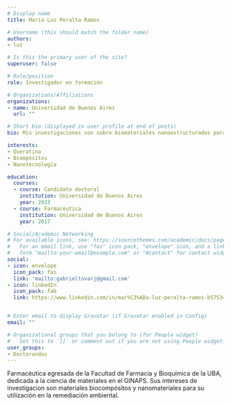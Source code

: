 ```yaml
---
# Display name
title: María Luz Peralta Ramos

# Username (this should match the folder name)
authors:
- luz

# Is this the primary user of the site?
superuser: false

# Role/position
role: Investigador en formación

# Organizations/Affiliations
organizations:
- name: Universidad de Buenos Aires
  url: ""

# Short bio (displayed in user profile at end of posts)
bio: Mis investigaciones son sobre biomateriales nanoestructurados para aplicaciones ambientales y biotecnologicas.

interests:
- Queratina
- Bcompósitos
- Nanotecnología

education:
  courses:
  - course: Candidato doctoral
    institution: Universidad de Buenos Aires
    year: 2023
  - course: Farmacéutica
    institution: Universidad de Buenos Aires
    year: 2017

# Social/Academic Networking
# For available icons, see: https://sourcethemes.com/academic/docs/page-builder/#icons
#   For an email link, use "fas" icon pack, "envelope" icon, and a link in the
#   form "mailto:your-email@example.com" or "#contact" for contact widget.
social:
- icon: envelope
  icon_pack: fas
  link: 'mailto:gabrieltovarj@gmail.com'
- icon: linkedIn
  icon_pack: fab
  link: https://www.linkedin.com/in/mar%C3%ADa-luz-peralta-ramos-b5753457/


# Enter email to display Gravatar (if Gravatar enabled in Config)
email: ""

# Organizational groups that you belong to (for People widget)
#   Set this to `[]` or comment out if you are not using People widget.
user_groups:
- Doctorandos
---
```


Farmacéutica egresada de la Facultad de Farmacia y Bioquímica de la UBA, dedicada a la ciencia de materiales en el GINAPS. Sus intereses de investigacion son materiales biocompósitos y nanomateriales para su utilización en la remediación ambiental. 
